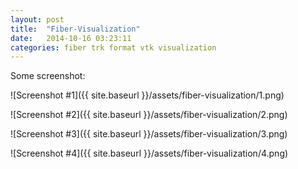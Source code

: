 ```yaml
---
layout: post
title:  "Fiber-Visualization"
date:   2014-10-16 03:23:11
categories: fiber trk format vtk visualization
---
```


Some screenshot:

![Screenshot #1]({{ site.baseurl }}/assets/fiber-visualization/1.png)

![Screenshot #2]({{ site.baseurl }}/assets/fiber-visualization/2.png)

![Screenshot #3]({{ site.baseurl }}/assets/fiber-visualization/3.png)

![Screenshot #4]({{ site.baseurl }}/assets/fiber-visualization/4.png)
